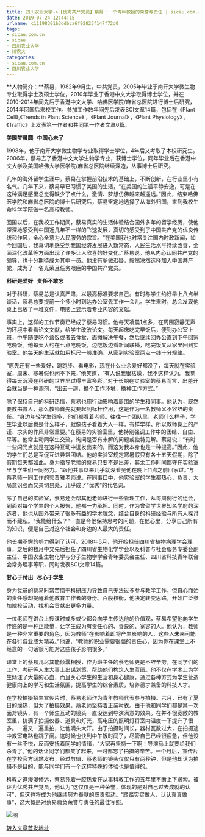 ```yaml
---
title: 四川农业大学->【优秀共产党员】蔡易：一个青年教授的荣誉与责任 | sicau.com.cn
date: 2019-07-24 12:44:15
urlname: c11198301b3ddbca6f92823f147f72d0
tags: 
- sicau.com.cn
- sicau
- 四川农业大学
- 川农大
categories:
- sicau.com.cn
- 四川农业大学
---
```



**人物简介：**蔡易，1982年9月生，中共党员，2005年毕业于南开大学微生物专业取得学士及硕士学位，2010年毕业于香港中文大学取得博士学位，并在2010-2014年间先后于香港中文大学、哈佛医学院/麻省总医院进行博士后研究，2014年回国后来校工作。参加工作数年间先后发表SCI文章14篇，包括在《Plant Cell》,《Trends in Plant Science》 ，《Plant Journal》 ，《Plant Physiology》 ，《Traffic》上发表第一作者和共同第一作者文章6篇。

**美国梦虽圆   中国心未了**

1998年，他于南开大学微生物学专业取得学士学位，4年后又考取了本校研究生。2006年，蔡易去了香港中文大学生物学专业，获博士学位，同年毕业后在香港中文大学及美国哈佛大学医学院/麻省总医院继续深造，从事博士后研究。

几年的海外留学生涯中，蔡易在掌握前沿技术的基础上，不断创新，在行业里小有名气。几年下来，蔡易早已习惯了美国的生活，“在美国的生活平静安逸，可是在这种满足感里总觉得缺少了点什么，激情、梦想仿佛越来越遥远。”因此，结束哈佛医学院和麻省总医院的博士后研究后，蔡易坚定地选择了从海外归国，来到我校生命科学学院做一名高校教师。

回国以后，在我校工作期间，蔡易真实的生活体验结合国外多年的留学经历，使他深深地感受到中国近几年不一样的飞速发展，真切的感受到了中国共产党的优良传统和作风，全心全意为人民服务的宗旨。“在美国我也时常关注国内时政新闻，如今回国后，我真切地感受到我国经济发展进入新常态，人民生活水平持续改善，全面深化改革等方面出现了许多让人欣喜的好变化。”蔡易说。他从内心认同共产党的领导，也十分期待成为其中一员。他没有多做迟疑，毅然决然选择加入中国共产党，成为了一名光荣且任务艰巨的中国共产党员。

**科研是爱好   责任不敢忘**

对于科研，蔡易总是认真严肃，以最高标准要求自己。有时与学生约好早上八点半谈话，蔡易总要提前一个多小时到达办公室先工作一会儿。学生来时，总会发现他桌上已放了一堆文件，电脑上显示着专业内容的文献。

事实上，这样的工作节奏已经成了蔡易习惯。他每天凌晨1点多，在周围寂静无声的环境中看看论文文献，给学生改改论文。每天起床吃完早饭后，便到办公室上班，中午随便吃个盒饭或者去食堂、面摊解决午餐，然后继续回办公直到下午回家吃晚饭。他每天大约在七点吃晚饭，边吃饭边看新闻联播，吃完饭又从家里回到实验室。他每天的生活就如用标尺一般准确，从家到实验室两点一线十分规律。

“原先还有一些爱好，跑跑步、看电影，现在什么业余爱好都没了，每天就在实验室，周末、寒暑假也闲不下来，”他笑道，“有人说我很枯燥，我不这样认为。我觉得每天沉浸在科研的世界里过得丰富多彩。”对于长期在实验室的蔡易而言，出差开会就当是一种调剂，“出去一趟，换个工作环境，换种工作方式。”

除了保持自己的科研热情，蔡易也用行动影响着周围的学生和同事。他认为，既然要教书育人，那么教师首先就要起到标杆作用，这是作为一名教师义不容辞的责任。“身边年轻学生很多，他们都看着老师。往往一个团队里，老师什么样子，学生毕业以后也是什么样子，就像孩子看着大人一样，有样学样。所以教师身上的严谨、求实的作风非常重要。”在蔡易的实验室里，他特别强调工作中的团结、自由、平等。他常主动同学生交流，询问是否有未解的问题或独特见解。蔡易说：“有时一些闪光点就是在这种互动中迸发出来的，而这对我本身也是一种提高。”因此，他的学生们总是互促互进异常团结。他的实验室规定寒暑假只有各十五天假期，除了假期每天都如此。身为指导老师的蔡易只要不是出差，其余工作时间都守在实验室里与学生们一同努力。“跟他共事以来几乎就没看见他在晚上11点之前回家过。”与蔡老师一同工作的郭晋雅老师说。在同事口中，他实验室的学生都热心、负责、大局意识强而又亲切易处，几乎成了“优秀”的代名词。

除了自己的实验室，蔡易还会帮其他老师进行一些管理工作，从每周例行的组会，到面对每个学生的个人报告，他都一力承担。同时，作为曾留学世界知名学府的深造者，他也从国外带来了很多有益的学术理念，结合自身的科研经验与所有人探讨而不藏私。“我能给什么？”一直是令他保持思考的问题，在他心里，分享自己所有的知识，便是自己对这个社会和身边的人最大的责任。

他长期不懈的努力得到了认可。2018年5月，他开始担任四川省植物病理学会理事，之后的数月中又先后担任了四川省生物化学学会以及科普与社会服务专委会副主任、中国农业生物化学与分子生物学学会青年委员会主任、四川省科技青年联合会常务理事等职，同时发表SCI文章14篇。

**甘心于付出   尽心于学生**

身为党员的蔡易时常苦恼于科研压力导致自己无法过多参与教学工作，但自心而始的责任感却提醒着他教育工作者的身份。百般权衡，他决定转变思路，开始广泛参加院校活动，找机会贡献出更多力量。

一位老师在讲台上授课时或多或少都会向学生传达他的价值观，蔡易希望他向学生传递的是一种正能量，让学生成为有责任心的、善良的、宽容的人。他认为，教师是一种非常重要的角色，因为教师“在影响着即将产生影响的人，这些人未来可能在各行各业成为精英。”他说，“教师的职业需要很强的责任心，因为你在课堂上不经意的一句话很可能对这些孩子影响很多。”

课堂上的蔡易几尽其能倾囊相授，作为班主任的蔡老师更是不辞辛劳，在同学们的工作、考研等人生大事上出谋划策，帮助他们构筑人生蓝图。他不仅在学术上为学生倾注了大量的心血，而且关心学生的生活和身心健康，通过各种方式为学生营造健康向上的学习和生活氛围，提高学生的综合素质，培养德才兼备的科技人才。

在学校拍摄招生宣传片时，蔡易老师作为青年教师代表参与拍摄。六月，已有了夏日的燥热，但为了拍摄效果，蔡老师坚持着正装衬衣。由于他和同学们都是第一次面对镜头，有一个师生互动的镜头一直没达到导演满意的效果。在并不很宽敞的教室里，挤满了拍摄仪器、道具和灯光，高电压的照明灯将室内温度一下提升了很多。一遍又一遍重拍，让他满头大汗。由于拍摄时间长，器材瓦数过大，在拍摄途中教室电路也跳了闸。这时候也快到中午饭时间了，尽管自己已经很疲惫，但他没有一丝不悦，反而安抚着同学的情绪，“大家再坚持一下啊！导演马上就要给我们杀青了。”他的话让同学们都笑了起来，一时都忘了拍摄的辛苦。一个月后，宣传片在学校官方网站发布，经过剪辑，蔡老师的镜头仅仅只有两秒钟，但是他却认为拍摄不是目的，能与同学们有一个这样特殊的体验也是值得的。

科教之道漫漫修远，蔡易凭着一腔热爱在从事科教工作的五年里不断上下求索。被评为优秀共产党员，他认为“这仅仅是一种荣誉，体现的是对自己过去成就的认可”，但这也将成为他继续努力奉献的职责驱动。“踏踏实实做人，认认真真做事”，这大概是对蔡易肩负荣誉与责任的最佳写照。



![图](https://news.sicau.edu.cn/__local/C/84/9B/6A7D0EBD4903D617CD3474907AF_628B25EB_CEEF.jpg)

[转入文章首发地址](https://news.sicau.edu.cn/info/1078/52662.htm)